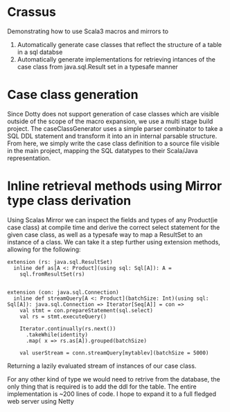 # Crassus

Demonstrating how to use Scala3 macros and mirrors to 
1. Automatically generate case classes that reflect the structure of a table in a sql databse
2. Automatically generate implementations for retrieving intances of the case class from java.sql.Result set in a typesafe manner

# Case class generation

Since Dotty does not support generation of case classes which are visible outside of the scope of the macro expansion, we use a multi stage build project. The caseClassGenerator uses a simple parser
combinator to take a SQL DDL statement and transform it into an in internal parsable structure. From here, we simply write the case class definition to a source file visible in the main project,
mapping the SQL datatypes to their Scala/Java representation.

# Inline retrieval methods using Mirror type class derivation

Using Scalas Mirror we can inspect the fields and types of any Product(ie case class) at compile time and derive the correct select statement for the given case class, as well as a typesafe way 
to map a ResultSet to an instance of a class. We can take it a step further using extension methods, allowing for the following:

```
extension (rs: java.sql.ResultSet)
  inline def as[A <: Product](using sql: Sql[A]): A =
    sql.fromResultSet(rs)


extension (con: java.sql.Connection)
  inline def streamQuery[A <: Product](batchSize: Int)(using sql: Sql[A]): java.sql.Connection => Iterator[Seq[A]] = con =>
    val stmt = con.prepareStatement(sql.select)
    val rs = stmt.executeQuery()

    Iterator.continually(rs.next())
      .takeWhile(identity)
      .map( x => rs.as[A]).grouped(batchSize)
```

```
    val userStream = conn.streamQuery[mytablev](batchSize = 5000)
```
Returning a lazily evaluated stream of instances of our case class.


For any other kind of type we would need to retrive from the database, the only thing that is required is to add the ddl for the table. The entire implementation is ~200 lines of code. I hope to expand it
to a full fledged web server using Netty
